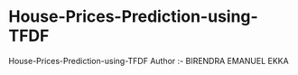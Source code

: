 # House-Prices-Prediction-using-TFDF
House-Prices-Prediction-using-TFDF
Author :- BIRENDRA EMANUEL EKKA